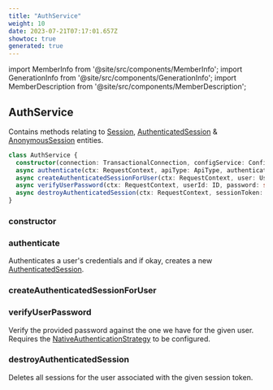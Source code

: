 ```yaml
---
title: "AuthService"
weight: 10
date: 2023-07-21T07:17:01.657Z
showtoc: true
generated: true
---
```

<!-- This file was generated from the Vendure source. Do not modify. Instead, re-run the "docs:build" script -->
import MemberInfo from '@site/src/components/MemberInfo';
import GenerationInfo from '@site/src/components/GenerationInfo';
import MemberDescription from '@site/src/components/MemberDescription';


## AuthService

<GenerationInfo sourceFile="packages/core/src/service/services/auth.service.ts" sourceLine="36" packageName="@vendure/core" />

Contains methods relating to <a href='/docs/reference/typescript-api/entities/session#session'>Session</a>, <a href='/docs/reference/typescript-api/entities/authenticated-session#authenticatedsession'>AuthenticatedSession</a> & <a href='/docs/reference/typescript-api/entities/anonymous-session#anonymoussession'>AnonymousSession</a> entities.

```ts title="Signature"
class AuthService {
  constructor(connection: TransactionalConnection, configService: ConfigService, sessionService: SessionService, eventBus: EventBus)
  async authenticate(ctx: RequestContext, apiType: ApiType, authenticationMethod: string, authenticationData: any) => Promise<AuthenticatedSession | InvalidCredentialsError | NotVerifiedError>;
  async createAuthenticatedSessionForUser(ctx: RequestContext, user: User, authenticationStrategyName: string) => Promise<AuthenticatedSession | NotVerifiedError>;
  async verifyUserPassword(ctx: RequestContext, userId: ID, password: string) => Promise<boolean | InvalidCredentialsError | ShopInvalidCredentialsError>;
  async destroyAuthenticatedSession(ctx: RequestContext, sessionToken: string) => Promise<void>;
}
```

<div className="members-wrapper">

### constructor

<MemberInfo kind="method" type="(connection: <a href='/docs/reference/typescript-api/data-access/transactional-connection#transactionalconnection'>TransactionalConnection</a>, configService: ConfigService, sessionService: <a href='/docs/reference/typescript-api/services/session-service#sessionservice'>SessionService</a>, eventBus: <a href='/docs/reference/typescript-api/events/event-bus#eventbus'>EventBus</a>) => AuthService"   />


### authenticate

<MemberInfo kind="method" type="(ctx: <a href='/docs/reference/typescript-api/request/request-context#requestcontext'>RequestContext</a>, apiType: <a href='/docs/reference/typescript-api/request/api-type#apitype'>ApiType</a>, authenticationMethod: string, authenticationData: any) => Promise&#60;<a href='/docs/reference/typescript-api/entities/authenticated-session#authenticatedsession'>AuthenticatedSession</a> | InvalidCredentialsError | NotVerifiedError&#62;"   />

Authenticates a user's credentials and if okay, creates a new <a href='/docs/reference/typescript-api/entities/authenticated-session#authenticatedsession'>AuthenticatedSession</a>.
### createAuthenticatedSessionForUser

<MemberInfo kind="method" type="(ctx: <a href='/docs/reference/typescript-api/request/request-context#requestcontext'>RequestContext</a>, user: <a href='/docs/reference/typescript-api/entities/user#user'>User</a>, authenticationStrategyName: string) => Promise&#60;<a href='/docs/reference/typescript-api/entities/authenticated-session#authenticatedsession'>AuthenticatedSession</a> | NotVerifiedError&#62;"   />


### verifyUserPassword

<MemberInfo kind="method" type="(ctx: <a href='/docs/reference/typescript-api/request/request-context#requestcontext'>RequestContext</a>, userId: <a href='/docs/reference/typescript-api/common/id#id'>ID</a>, password: string) => Promise&#60;boolean | InvalidCredentialsError | ShopInvalidCredentialsError&#62;"   />

Verify the provided password against the one we have for the given user. Requires
the <a href='/docs/reference/typescript-api/auth/native-authentication-strategy#nativeauthenticationstrategy'>NativeAuthenticationStrategy</a> to be configured.
### destroyAuthenticatedSession

<MemberInfo kind="method" type="(ctx: <a href='/docs/reference/typescript-api/request/request-context#requestcontext'>RequestContext</a>, sessionToken: string) => Promise&#60;void&#62;"   />

Deletes all sessions for the user associated with the given session token.


</div>
